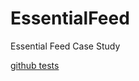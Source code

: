 # EssentialFeed
Essential Feed Case Study

[github tests](https://github.com/vidovic-milan/docs/actions/workflows/github.yml/badge.svg)

